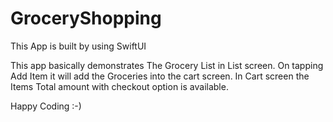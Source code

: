 # GroceryShopping

This App is built by using SwiftUI

This app basically demonstrates The Grocery List in List screen. On tapping Add Item it will add the Groceries into the cart screen. In Cart screen the Items Total amount with checkout option is available.


Happy Coding :-)
